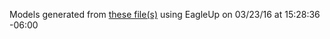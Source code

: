 Models generated from [these file(s)](https://raw.github.com/sparkfun/WS2812_Breakout/637214bce9557bb25c06184c2c5f7b21d3bed591/Hardware/ws2812-Breakout.brd) using EagleUp on 03/23/16 at 15:28:36 -06:00
